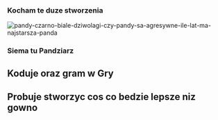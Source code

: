 ### Kocham te duze stworzenia
![pandy-czarno-biale-dziwolagi-czy-pandy-sa-agresywne-ile-lat-ma-najstarsza-panda](https://github.com/Pandziarz/Pandziarz/assets/124568923/3b5ed8fd-0168-4f60-a715-53682050e9f3)


### Siema tu Pandziarz
## Koduje oraz gram w Gry
## Probuje stworzyc cos co bedzie lepsze niz gowno
